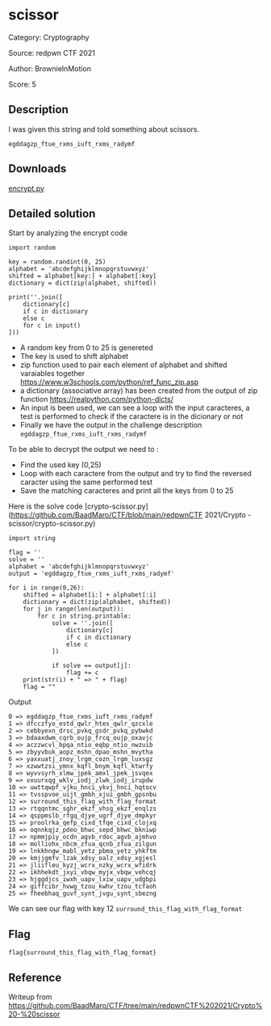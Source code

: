 # scissor

Category: Cryptography

Source: redpwn CTF 2021

Author: BrownieInMotion

Score: 5

## Description

I was given this string and told something about scissors.

```
egddagzp_ftue_rxms_iuft_rxms_radymf
```

## Downloads

[encrypt.py](https://static.redpwn.net/uploads/44dbfcfa8c7590e5afc686ce9d608ddf886c41ef1eee8b86a860af011dc26d73/encrypt.py)

## Detailed solution

Start by analyzing the encrypt code

```
import random

key = random.randint(0, 25)
alphabet = 'abcdefghijklmnopqrstuvwxyz'
shifted = alphabet[key:] + alphabet[:key]
dictionary = dict(zip(alphabet, shifted))

print(''.join([
    dictionary[c]
    if c in dictionary
    else c
    for c in input()
]))
```

- A random key from 0 to 25 is genereted
- The key is used to shift alphabet
- zip function used to pair each element of alphabet and shifted varaiables together https://www.w3schools.com/python/ref_func_zip.asp
- a dictionary (associative array) has been created from the output of zip function https://realpython.com/python-dicts/
- An input is been used, we can see a loop with the input caracteres, a test is performed to check if the caractere is in the dicionary or not
- Finally we have the output in the challenge description `egddagzp_ftue_rxms_iuft_rxms_radymf`

To be able to decrypt the output we need to :

- Find the used key (0,25)
- Loop with each caractere from the output and try to find the reversed caracter using the same performed test
- Save the matching caracteres and print all the keys from 0 to 25

Here is the solve code [crypto-scissor.py](https://github.com/BaadMaro/CTF/blob/main/redpwnCTF 2021/Crypto - scissor/crypto-scissor.py)

```
import string

flag = ''
solve = ''
alphabet = 'abcdefghijklmnopqrstuvwxyz'
output = 'egddagzp_ftue_rxms_iuft_rxms_radymf'

for i in range(0,26):    
    shifted = alphabet[i:] + alphabet[:i]
    dictionary = dict(zip(alphabet, shifted))
    for j in range(len(output)):
        for c in string.printable:
            solve = ''.join([
                dictionary[c]
                if c in dictionary
                else c                
            ])
            
            if solve == output[j]:
                flag += c
    print(str(i) + " => " + flag)
    flag = ""
```

Output

```
0 => egddagzp_ftue_rxms_iuft_rxms_radymf
1 => dfcczfyo_estd_qwlr_htes_qwlr_qzcxle
2 => cebbyexn_drsc_pvkq_gsdr_pvkq_pybwkd
3 => bdaaxdwm_cqrb_oujp_frcq_oujp_oxavjc
4 => aczzwcvl_bpqa_ntio_eqbp_ntio_nwzuib
5 => zbyyvbuk_aopz_mshn_dpao_mshn_mvytha
6 => yaxxuatj_znoy_lrgm_cozn_lrgm_luxsgz
7 => xzwwtzsi_ymnx_kqfl_bnym_kqfl_ktwrfy
8 => wyvvsyrh_xlmw_jpek_amxl_jpek_jsvqex
9 => vxuurxqg_wklv_iodj_zlwk_iodj_irupdw
10 => uwttqwpf_vjku_hnci_ykvj_hnci_hqtocv
11 => tvsspvoe_uijt_gmbh_xjui_gmbh_gpsnbu
12 => surround_this_flag_with_flag_format
13 => rtqqntmc_sghr_ekzf_vhsg_ekzf_enqlzs
14 => qsppmslb_rfgq_djye_ugrf_djye_dmpkyr
15 => proolrka_qefp_cixd_tfqe_cixd_clojxq
16 => oqnnkqjz_pdeo_bhwc_sepd_bhwc_bkniwp
17 => npmmjpiy_ocdn_agvb_rdoc_agvb_ajmhvo
18 => molliohx_nbcm_zfua_qcnb_zfua_zilgun
19 => lnkkhngw_mabl_yetz_pbma_yetz_yhkftm
20 => kmjjgmfv_lzak_xdsy_oalz_xdsy_xgjesl
21 => jliifleu_kyzj_wcrx_nzky_wcrx_wfidrk
22 => ikhhekdt_jxyi_vbqw_myjx_vbqw_vehcqj
23 => hjggdjcs_iwxh_uapv_lxiw_uapv_udgbpi
24 => giffcibr_hvwg_tzou_kwhv_tzou_tcfaoh
25 => fheebhaq_guvf_synt_jvgu_synt_sbezng
```

We can see our flag with key 12 `surround_this_flag_with_flag_format`

## Flag

```
flag{surround_this_flag_with_flag_format}
```

## Reference

Writeup from https://github.com/BaadMaro/CTF/tree/main/redpwnCTF%202021/Crypto%20-%20scissor
